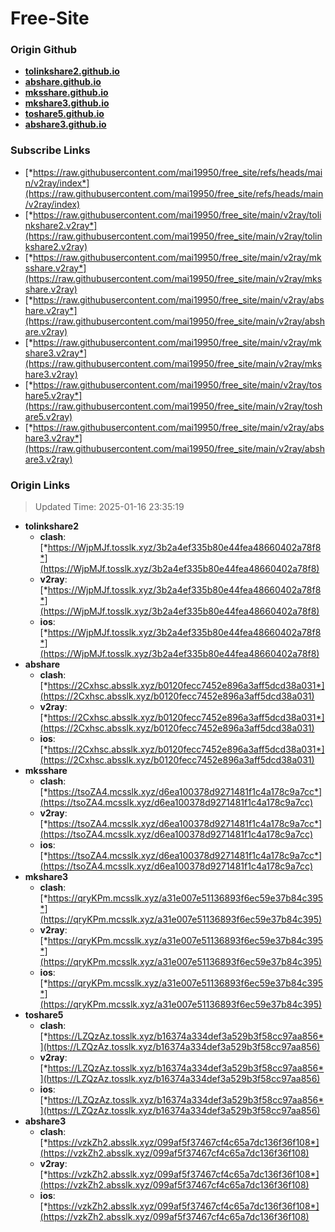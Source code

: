 # Free-Site

### Origin Github

- [**tolinkshare2.github.io**](https://github.com/tolinkshare2/tolinkshare2.github.io)
- [**abshare.github.io**](https://github.com/abshare/abshare.github.io)
- [**mksshare.github.io**](https://github.com/mksshare/mksshare.github.io)
- [**mkshare3.github.io**](https://github.com/mkshare3/mkshare3.github.io)
- [**toshare5.github.io**](https://github.com/toshare5/toshare5.github.io)
- [**abshare3.github.io**](https://github.com/abshare3/abshare3.github.io)

### Subscribe Links

- [*https://raw.githubusercontent.com/mai19950/free_site/refs/heads/main/v2ray/index*](https://raw.githubusercontent.com/mai19950/free_site/refs/heads/main/v2ray/index)
- [*https://raw.githubusercontent.com/mai19950/free_site/main/v2ray/tolinkshare2.v2ray*](https://raw.githubusercontent.com/mai19950/free_site/main/v2ray/tolinkshare2.v2ray)
- [*https://raw.githubusercontent.com/mai19950/free_site/main/v2ray/mksshare.v2ray*](https://raw.githubusercontent.com/mai19950/free_site/main/v2ray/mksshare.v2ray)
- [*https://raw.githubusercontent.com/mai19950/free_site/main/v2ray/abshare.v2ray*](https://raw.githubusercontent.com/mai19950/free_site/main/v2ray/abshare.v2ray)
- [*https://raw.githubusercontent.com/mai19950/free_site/main/v2ray/mkshare3.v2ray*](https://raw.githubusercontent.com/mai19950/free_site/main/v2ray/mkshare3.v2ray)
- [*https://raw.githubusercontent.com/mai19950/free_site/main/v2ray/toshare5.v2ray*](https://raw.githubusercontent.com/mai19950/free_site/main/v2ray/toshare5.v2ray)
- [*https://raw.githubusercontent.com/mai19950/free_site/main/v2ray/abshare3.v2ray*](https://raw.githubusercontent.com/mai19950/free_site/main/v2ray/abshare3.v2ray)

### Origin Links

> Updated Time: 2025-01-16 23:35:19

- **tolinkshare2**
  - **clash**: [*https://WjpMJf.tosslk.xyz/3b2a4ef335b80e44fea48660402a78f8*](https://WjpMJf.tosslk.xyz/3b2a4ef335b80e44fea48660402a78f8)
  - **v2ray**: [*https://WjpMJf.tosslk.xyz/3b2a4ef335b80e44fea48660402a78f8*](https://WjpMJf.tosslk.xyz/3b2a4ef335b80e44fea48660402a78f8)
  - **ios**: [*https://WjpMJf.tosslk.xyz/3b2a4ef335b80e44fea48660402a78f8*](https://WjpMJf.tosslk.xyz/3b2a4ef335b80e44fea48660402a78f8)
- **abshare**
  - **clash**: [*https://2Cxhsc.absslk.xyz/b0120fecc7452e896a3aff5dcd38a031*](https://2Cxhsc.absslk.xyz/b0120fecc7452e896a3aff5dcd38a031)
  - **v2ray**: [*https://2Cxhsc.absslk.xyz/b0120fecc7452e896a3aff5dcd38a031*](https://2Cxhsc.absslk.xyz/b0120fecc7452e896a3aff5dcd38a031)
  - **ios**: [*https://2Cxhsc.absslk.xyz/b0120fecc7452e896a3aff5dcd38a031*](https://2Cxhsc.absslk.xyz/b0120fecc7452e896a3aff5dcd38a031)
- **mksshare**
  - **clash**: [*https://tsoZA4.mcsslk.xyz/d6ea100378d9271481f1c4a178c9a7cc*](https://tsoZA4.mcsslk.xyz/d6ea100378d9271481f1c4a178c9a7cc)
  - **v2ray**: [*https://tsoZA4.mcsslk.xyz/d6ea100378d9271481f1c4a178c9a7cc*](https://tsoZA4.mcsslk.xyz/d6ea100378d9271481f1c4a178c9a7cc)
  - **ios**: [*https://tsoZA4.mcsslk.xyz/d6ea100378d9271481f1c4a178c9a7cc*](https://tsoZA4.mcsslk.xyz/d6ea100378d9271481f1c4a178c9a7cc)
- **mkshare3**
  - **clash**: [*https://qryKPm.mcsslk.xyz/a31e007e51136893f6ec59e37b84c395*](https://qryKPm.mcsslk.xyz/a31e007e51136893f6ec59e37b84c395)
  - **v2ray**: [*https://qryKPm.mcsslk.xyz/a31e007e51136893f6ec59e37b84c395*](https://qryKPm.mcsslk.xyz/a31e007e51136893f6ec59e37b84c395)
  - **ios**: [*https://qryKPm.mcsslk.xyz/a31e007e51136893f6ec59e37b84c395*](https://qryKPm.mcsslk.xyz/a31e007e51136893f6ec59e37b84c395)
- **toshare5**
  - **clash**: [*https://LZQzAz.tosslk.xyz/b16374a334def3a529b3f58cc97aa856*](https://LZQzAz.tosslk.xyz/b16374a334def3a529b3f58cc97aa856)
  - **v2ray**: [*https://LZQzAz.tosslk.xyz/b16374a334def3a529b3f58cc97aa856*](https://LZQzAz.tosslk.xyz/b16374a334def3a529b3f58cc97aa856)
  - **ios**: [*https://LZQzAz.tosslk.xyz/b16374a334def3a529b3f58cc97aa856*](https://LZQzAz.tosslk.xyz/b16374a334def3a529b3f58cc97aa856)
- **abshare3**
  - **clash**: [*https://vzkZh2.absslk.xyz/099af5f37467cf4c65a7dc136f36f108*](https://vzkZh2.absslk.xyz/099af5f37467cf4c65a7dc136f36f108)
  - **v2ray**: [*https://vzkZh2.absslk.xyz/099af5f37467cf4c65a7dc136f36f108*](https://vzkZh2.absslk.xyz/099af5f37467cf4c65a7dc136f36f108)
  - **ios**: [*https://vzkZh2.absslk.xyz/099af5f37467cf4c65a7dc136f36f108*](https://vzkZh2.absslk.xyz/099af5f37467cf4c65a7dc136f36f108)
